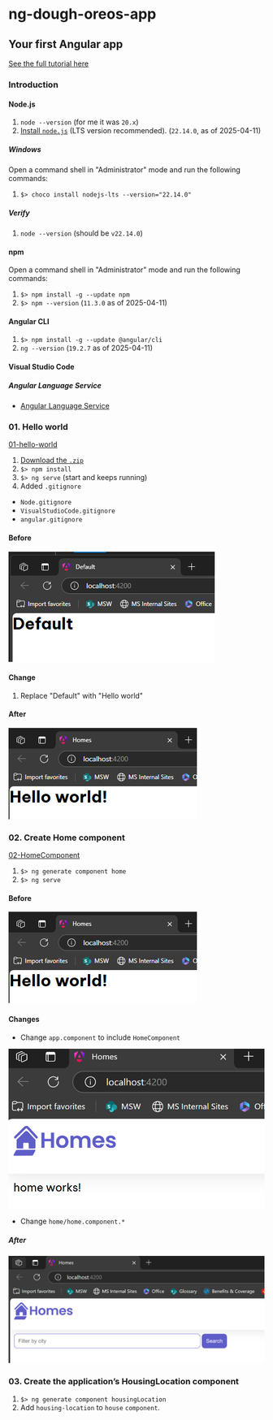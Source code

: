 # ng-dough-oreos-app

## Your first Angular app

[See the full tutorial here](https://angular.dev/tutorials/first-app)

### Introduction

#### Node.js

1. `node --version` (for me it was `20.x`)
1. [Install `node.js`](https://nodejs.org/en/download/) (LTS version recommended). (`22.14.0`, as of 2025-04-11)

##### Windows

Open a command shell in "Administrator" mode and run the following commands:

1. `$> choco install nodejs-lts --version="22.14.0"`

##### Verify

1. `node --version` (should be `v22.14.0`)

#### npm

Open a command shell in "Administrator" mode and run the following commands:

1. `$> npm install -g --update npm`
1. `$> npm --version` (`11.3.0` as of 2025-04-11)

#### Angular CLI

1. `$> npm install -g --update @angular/cli`
1. `ng --version` (`19.2.7` as of 2025-04-11)

#### Visual Studio Code

##### Angular Language Service

- [Angular Language Service](https://marketplace.visualstudio.com/items?itemName=Angular.ng-template)

### 01. Hello world

[01-hello-world](https://angular.dev/tutorials/first-app/01-hello-world)

1. [Download the `.zip`](https://angular.dev/tutorials/first-app/01-hello-world)
1. `$> npm install`
1. `$> ng serve` (start and keeps running)
1. Added `.gitignore`
  - `Node.gitignore`
  - `VisualStudioCode.gitignore`
  - `angular.gitignore`

#### Before

![Screenshot](./assets/img/first-app/01-hello-world/01.png)

#### Change

1. Replace "Default" with "Hello world"

#### After

![Screenshot](./assets/img/first-app/01-hello-world/02.png)

### 02. Create Home component

[02-HomeComponent](https://angular.dev/tutorials/first-app/02-HomeComponent)

1. `$> ng generate component home`
1. `$> ng serve`

#### Before

![Screenshot](./assets/img/first-app/01-hello-world/02.png)

#### Changes

- Change `app.component` to include `HomeComponent`

![Screenshot](./assets/img/first-app/02-HomeComponent/01.png)

- Change `home/home.component.*`

##### After

![Screenshot](./assets/img/first-app/02-HomeComponent/02.png)

### 03. Create the application’s HousingLocation component

1. `$> ng generate component housingLocation`
1. Add `housing-location` to `house` `component`.
